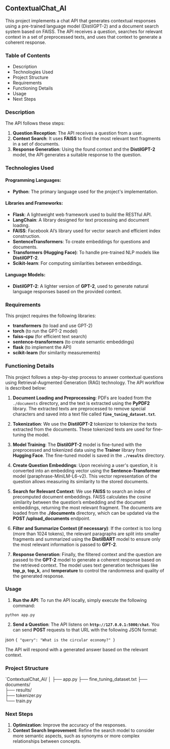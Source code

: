 ## ContextualChat_AI

This project implements a chat API that generates contextual responses using a pre-trained language model (DistilGPT-2) and a document search system based on FAISS. The API receives a question, searches for relevant context in a set of preprocessed texts, and uses that context to generate a coherent response.

### Table of Contents

-   Description
-   Technologies Used
-   Project Structure
-   Requirements
-   Functioning Details
-   Usage
-   Next Steps

### Description

The API follows these steps:

1.  **Question Reception**: The API receives a question from a user.
2.  **Context Search**: It uses **FAISS** to find the most relevant text fragments in a set of documents.
3.  **Response Generation**: Using the found context and the **DistilGPT-2** model, the API generates a suitable response to the question.

### Technologies Used

#### **Programming Languages**:

-   **Python**: The primary language used for the project's implementation.

#### **Libraries and Frameworks**:

-   **Flask**: A lightweight web framework used to build the RESTful API.
-   **LangChain**: A library designed for text processing and document loading.
-   **FAISS**: Facebook AI’s library used for vector search and efficient index construction.
-   **SentenceTransformers**: To create embeddings for questions and documents.
-   **Transformers (Hugging Face)**: To handle pre-trained NLP models like **DistilGPT-2**.
-   **Scikit-learn**: For computing similarities between embeddings.

#### **Language Models**:

-   **DistilGPT-2**: A lighter version of **GPT-2**, used to generate natural language responses based on the provided context.

### Requirements
This project requires the following libraries:

-   **transformers** (to load and use GPT-2)
-   **torch** (to run the GPT-2 model)
-   **faiss-cpu** (for efficient text search)
-   **sentence-transformers** (to create semantic embeddings)
-   **flask** (to implement the API)
-   **scikit-learn** (for similarity measurements)


### Functioning Details

This project follows a step-by-step process to answer contextual questions using Retrieval-Augmented Generation (RAG) technology. The API workflow is described below:

1.  **Document Loading and Preprocessing**: PDFs are loaded from the `./documents` directory, and the text is extracted using the **PyPDF2** library. The extracted texts are preprocessed to remove special characters and saved into a text file called **`fine_tuning_dataset.txt`**.
    
2.  **Tokenization**: We use the **DistilGPT-2** tokenizer to tokenize the texts extracted from the documents. These tokenized texts are used for fine-tuning the model.
    
3.  **Model Training**: The **DistilGPT-2** model is fine-tuned with the preprocessed and tokenized data using the **Trainer** library from **Hugging Face**. The fine-tuned model is saved in the **`./results`** directory.
    
4.  **Create Question Embeddings**: Upon receiving a user's question, it is converted into an embedding vector using the **Sentence-Transformer** model (paraphrase-MiniLM-L6-v2). This vector representation of the question allows measuring its similarity to the stored documents.
    
5.  **Search for Relevant Context**: We use **FAISS** to search an index of precomputed document embeddings. FAISS calculates the cosine similarity between the question’s embedding and the document embeddings, returning the most relevant fragment. The documents are loaded from the **./documents** directory, which can be updated via the **POST /upload_documents** endpoint.
    
6.  **Filter and Summarize Context (if necessary)**: If the context is too long (more than 1024 tokens), the relevant paragraphs are split into smaller fragments and summarized using the **DistilBART** model to ensure only the most relevant information is passed to **GPT-2**.
    
7.  **Response Generation**: Finally, the filtered context and the question are passed to the **GPT-2** model to generate a coherent response based on the retrieved context. The model uses text generation techniques like **top_p**, **top_k**, and **temperature** to control the randomness and quality of the generated response.

### Usage

1.  **Run the API**: To run the API locally, simply execute the following command:

`python app.py`

2.  **Send a Question**: The API listens on **`http://127.0.0.1:5000/chat`**. You can send **POST** requests to that URL with the following JSON format:

json
`{
    "query": "What is the circular economy?"
}` 

The API will respond with a generated answer based on the relevant context.

### Project Structure

`ContextualChat_AI/
│
├── app.py
├── fine_tuning_dataset.txt
├── documents/          
├── results/                
├── tokenizer.py               
└── train.py                  

### Next Steps

1.  **Optimization**: Improve the accuracy of the responses.
2.  **Context Search Improvement**: Refine the search model to consider more semantic aspects, such as synonyms or more complex relationships between concepts.
